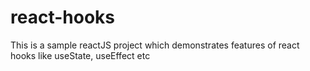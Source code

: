 # react-hooks
This is a sample reactJS project which demonstrates features of react hooks like useState, useEffect etc
